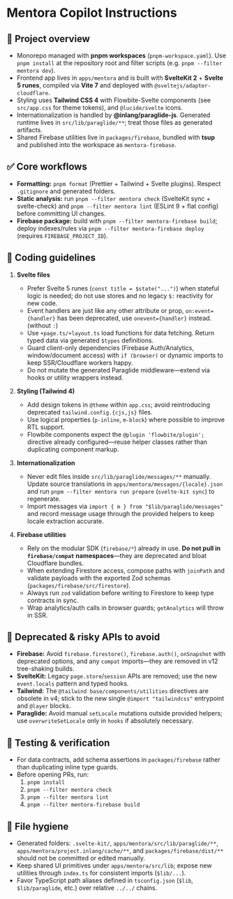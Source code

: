 # Mentora Copilot Instructions

## 🧠 Project overview

- Monorepo managed with **pnpm workspaces** (`pnpm-workspace.yaml`). Use `pnpm install` at the repository root and filter scripts (e.g. `pnpm --filter mentora dev`).
- Frontend app lives in `apps/mentora` and is built with **SvelteKit 2** + **Svelte 5 runes**, compiled via **Vite 7** and deployed with `@sveltejs/adapter-cloudflare`.
- Styling uses **Tailwind CSS 4** with Flowbite-Svelte components (see `src/app.css` for theme tokens), and `@lucide/svelte` icons.
- Internationalization is handled by **@inlang/paraglide-js**. Generated runtime lives in `src/lib/paraglide/**`; treat those files as generated artifacts.
- Shared Firebase utilities live in `packages/firebase`, bundled with **tsup** and published into the workspace as `mentora-firebase`.

## ✅ Core workflows

- **Formatting:** `pnpm format` (Prettier + Tailwind + Svelte plugins). Respect `.gitignore` and generated folders.
- **Static analysis:** run `pnpm --filter mentora check` (SvelteKit sync + svelte-check) and `pnpm --filter mentora lint` (ESLint 9 + flat config) before committing UI changes.
- **Firebase package:** build with `pnpm --filter mentora-firebase build`; deploy indexes/rules via `pnpm --filter mentora-firebase deploy` (requires `FIREBASE_PROJECT_ID`).

## 🧱 Coding guidelines

1. **Svelte files**
    - Prefer Svelte 5 runes (`const title = $state("...")`) when stateful logic is needed; do not use stores and no legacy `$:` reactivity for new code.
    - Event handlers are just like any other attribute or prop, `on:event={handler}` has been deprecated, use `onevent={handler}` instead. (without `:`)
    - Use `+page.ts/+layout.ts` load functions for data fetching. Return typed data via generated `$types` definitions.
    - Guard client-only dependencies (Firebase Auth/Analytics, window/document access) with `if (browser)` or dynamic imports to keep SSR/Cloudflare workers happy.
    - Do not mutate the generated Paraglide middleware—extend via hooks or utility wrappers instead.

2. **Styling (Tailwind 4)**
    - Add design tokens in `@theme` within `app.css`; avoid reintroducing deprecated `tailwind.config.{cjs,js}` files.
    - Use logical properties (`p-inline`, `m-block`) where possible to improve RTL support.
    - Flowbite components expect the `@plugin 'flowbite/plugin';` directive already configured—reuse helper classes rather than duplicating component markup.

3. **Internationalization**
    - Never edit files inside `src/lib/paraglide/messages/**` manually. Update source translations in `apps/mentora/messages/{locale}.json` and run `pnpm --filter mentora run prepare` (`svelte-kit sync`) to regenerate.
    - Import messages via `import { m } from "$lib/paraglide/messages"` and record message usage through the provided helpers to keep locale extraction accurate.

4. **Firebase utilities**
    - Rely on the modular SDK (`firebase/*`) already in use. **Do not pull in `firebase/compat` namespaces**—they are deprecated and bloat Cloudflare bundles.
    - When extending Firestore access, compose paths with `joinPath` and validate payloads with the exported Zod schemas (`packages/firebase/src/firestore`).
    - Always run `zod` validation before writing to Firestore to keep type contracts in sync.
    - Wrap analytics/auth calls in browser guards; `getAnalytics` will throw in SSR.

## 🚫 Deprecated & risky APIs to avoid

- **Firebase:** Avoid `firebase.firestore()`, `firebase.auth()`, `onSnapshot` with deprecated options, and any `compat` imports—they are removed in v12 tree-shaking builds.
- **SvelteKit:** Legacy `page.store`/`session` APIs are removed; use the new `event.locals` pattern and typed hooks.
- **Tailwind:** The `@tailwind base/components/utilities` directives are obsolete in v4; stick to the new single `@import "tailwindcss"` entrypoint and `@layer` blocks.
- **Paraglide:** Avoid manual `setLocale` mutations outside provided helpers; use `overwriteSetLocale` only in `hooks` if absolutely necessary.

## 🧪 Testing & verification

- For data contracts, add schema assertions in `packages/firebase` rather than duplicating inline type guards.
- Before opening PRs, run:
    1. `pnpm install`
    2. `pnpm --filter mentora check`
    3. `pnpm --filter mentora lint`
    4. `pnpm --filter mentora-firebase build`

## 📁 File hygiene

- Generated folders: `.svelte-kit/`, `apps/mentora/src/lib/paraglide/**`, `apps/mentora/project.inlang/cache/**`, and `packages/firebase/dist/**` should not be committed or edited manually.
- Keep shared UI primitives under `apps/mentora/src/lib`; expose new utilities through `index.ts` for consistent imports (`$lib/...`).
- Favor TypeScript path aliases defined in `tsconfig.json` (`$lib`, `$lib/paraglide`, etc.) over relative `../../` chains.
